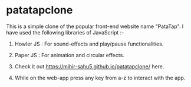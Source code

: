 # patatapclone
This is a simple clone of the popular front-end website name "PataTap".
I have used the following libraries of JavaScript :-

1. Howler JS :  For sound-effects and play/pause functionalities.

2. Paper JS : For animation and circular effects.

3. Check it out https://mihir-sahu5.github.io/patatapclone/ here.

4. While on the web-app press any key from a-z to interact with the app.
